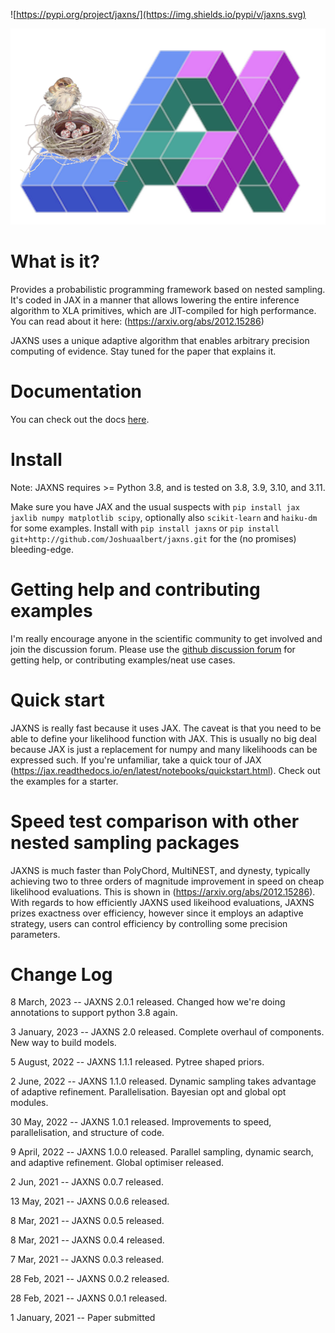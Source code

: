 ![https://pypi.org/project/jaxns/](https://img.shields.io/pypi/v/jaxns.svg)

![JAXNS](https://github.com/Joshuaalbert/jaxns/raw/main/jaxns_logo.png)


# What is it?
Provides a probabilistic programming framework based on nested sampling. It's coded in JAX in a manner that allows lowering the entire inference algorithm to XLA primitives, which are JIT-compiled for high performance. You can read about it here: (https://arxiv.org/abs/2012.15286)

JAXNS uses a unique adaptive algorithm that enables arbitrary precision computing of evidence. Stay tuned for the paper that explains it.

# Documentation

You can check out the docs [here](https://jaxns.readthedocs.io/en/latest/#).

# Install

Note: JAXNS requires >= Python 3.8, and is tested on 3.8, 3.9, 3.10, and 3.11.

Make sure you have JAX and the usual suspects with `pip install jax jaxlib numpy matplotlib scipy`, optionally also `scikit-learn` and `haiku-dm` for some examples. 
Install with `pip install jaxns` or `pip install git+http://github.com/Joshuaalbert/jaxns.git` for the (no promises) bleeding-edge.

# Getting help and contributing examples

I'm really encourage anyone in the scientific community to get involved and join the discussion forum.
Please use the [github discussion forum](https://github.com/Joshuaalbert/jaxns/discussions) for getting help, or contributing examples/neat use cases.

# Quick start

JAXNS is really fast because it uses JAX. 
The caveat is that you need to be able to define your likelihood function with JAX. This is usually no big deal because JAX is just a replacement for numpy and many likelihoods can be expressed such. 
If you're unfamiliar, take a quick tour of JAX (https://jax.readthedocs.io/en/latest/notebooks/quickstart.html).
Check out the examples for a starter.

# Speed test comparison with other nested sampling packages

JAXNS is much faster than PolyChord, MultiNEST, and dynesty, typically achieving two to three orders of magnitude improvement in speed on cheap likelihood evaluations.
This is shown in (https://arxiv.org/abs/2012.15286). With regards to how efficiently JAXNS used likeihood evaluations, JAXNS prizes exactness over efficiency, however since it employs an adaptive strategy, users can control efficiency by controlling some precision parameters.

# Change Log

8 March, 2023 -- JAXNS 2.0.1 released. Changed how we're doing annotations to support python 3.8 again.

3 January, 2023 -- JAXNS 2.0 released. Complete overhaul of components. New way to build models.

5 August, 2022 -- JAXNS 1.1.1 released. Pytree shaped priors.

2 June, 2022 -- JAXNS 1.1.0 released. Dynamic sampling takes advantage of adaptive refinement. Parallelisation. Bayesian opt and global opt modules.

30 May, 2022 -- JAXNS 1.0.1 released. Improvements to speed, parallelisation, and structure of code.

9 April, 2022 -- JAXNS 1.0.0 released. Parallel sampling, dynamic search, and adaptive refinement. Global optimiser released.

2 Jun, 2021 -- JAXNS 0.0.7 released.

13 May, 2021 -- JAXNS 0.0.6 released.

8 Mar, 2021 -- JAXNS 0.0.5 released.

8 Mar, 2021 -- JAXNS 0.0.4 released.

7 Mar, 2021 -- JAXNS 0.0.3 released. 

28 Feb, 2021 -- JAXNS 0.0.2 released. 

28 Feb, 2021 -- JAXNS 0.0.1 released. 

1 January, 2021 -- Paper submitted
